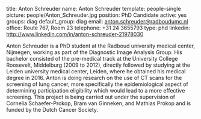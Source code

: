 title: Anton Schreuder
name: Anton Schreuder
template: people-single
picture: people/Anton_Schreuder.jpg
position: PhD Candidate
active: yes
groups: diag
default_group: diag
email: anton.schreuder@radboudumc.nl
office: Route 767, Room 23
telephone: +31 24 3655793
type: phd
linkedin: http://www.linkedin.com/in/anton-schreuder-21978030

Anton Schreuder is a PhD student at the Radboud university medical center, Nijmegen, working as part of the Diagnostic Image Analysis Group. His bachelor consisted of the pre-medical track at the University College Roosevelt, Middelburg (2009 to 2012), directly followed by studying at the Leiden university medical center, Leiden, where he obtained his medical degree in 2016. Anton is doing research on the use of CT scans for the screening of lung cancer, more specifically the epidemiological aspect of determining participation eligibility which would lead to a more effective screening. This project is being carried out under the supervision of Cornelia Schaefer-Prokop, Bram van Ginneken, and Mathias Prokop and is funded by the Dutch Cancer Society.
